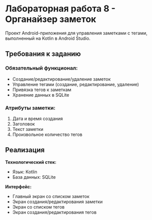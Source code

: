 # Лабораторная работа 8 - Органайзер заметок

Проект Android-приложения для управления заметками с тегами, выполненный на Kotlin в Android Studio.

## Требования к заданию

### Обязательный функционал:
- Создание/редактирование/удаление заметок
- Управление тегами (создание, редактирование, удаление)
- Привязка тегов к заметкам
- Хранение данных в SQLite

### Атрибуты заметки:
1. Дата и время создания
2. Заголовок 
3. Текст заметки 
4. Произвольное количество тегов

## Реализация

**Технологический стек:**
- Язык: Kotlin
- База данных: SQLite 

**Интерфейс:**
- Главный экран со списком заметок
- Экран создания/редактирования заметки
- Экран со списком тегов
- Экран создания/редактирования тегов


